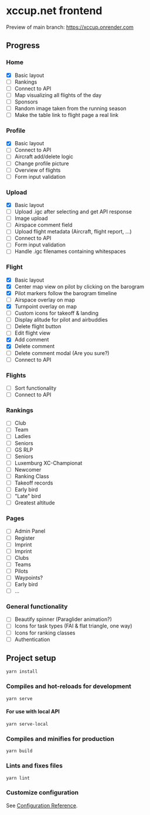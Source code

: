 # xccup.net frontend

Preview of main branch: https://xccup.onrender.com

## Progress

### Home

- [x] Basic layout
- [ ] Rankings
- [ ] Connect to API
- [ ] Map visualizing all flights of the day
- [ ] Sponsors
- [ ] Random image taken from the running season
- [ ] Make the table link to flight page a real link

### Profile

- [x] Basic layout
- [ ] Connect to API
- [ ] Aircraft add/delete logic
- [ ] Change profile picture
- [ ] Overview of flights
- [ ] Form input validation

### Upload

- [x] Basic layout
- [ ] Upload .igc after selecting and get API response
- [ ] Image upload
- [ ] Airspace comment field
- [ ] Upload flight metadata (Aircraft, flight report, ...)
- [ ] Connect to API
- [ ] Form input validation
- [ ] Handle .igc filenames containing whitespaces

### Flight

- [x] Basic layout
- [x] Center map view on pilot by clicking on the barogram
- [x] Pilot markers follow the barogram timeline
- [ ] Airspace overlay on map
- [x] Turnpoint overlay on map
- [ ] Custom icons for takeoff & landing
- [ ] Display alitude for pilot and airbuddies
- [ ] Delete flight button
- [ ] Edit flight view
- [x] Add comment
- [x] Delete comment
- [ ] Delete comment modal (Are you sure?)
- [ ] Connect to API

### Flights

- [ ] Sort functionality
- [ ] Connect to API

### Rankings

- [ ] Club
- [ ] Team
- [ ] Ladies
- [ ] Seniors
- [ ] GS RLP
- [ ] Seniors
- [ ] Luxemburg XC-Championat
- [ ] Newcomer
- [ ] Ranking Class
- [ ] Takeoff records
- [ ] Early bird
- [ ] "Late" bird
- [ ] Greatest altitude

### Pages

- [ ] Admin Panel
- [ ] Register
- [ ] Imprint
- [ ] Imprint
- [ ] Clubs
- [ ] Teams
- [ ] Pilots
- [ ] Waypoints?
- [ ] Early bird
- [ ] ...

### General functionality

- [ ] Beautify spinner (Paraglider animation?)
- [ ] Icons for task types (FAI & flat triangle, one way)
- [ ] Icons for ranking classes
- [ ] Authentication

## Project setup

```
yarn install
```

### Compiles and hot-reloads for development

```
yarn serve
```

#### For use with local API

```
yarn serve-local
```

### Compiles and minifies for production

```
yarn build
```

### Lints and fixes files

```
yarn lint
```

### Customize configuration

See [Configuration Reference](https://cli.vuejs.org/config/).
